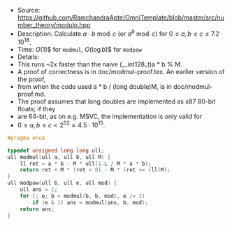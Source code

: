  * Source: https://github.com/RamchandraApte/OmniTemplate/blob/master/src/number_theory/modulo.hpp
 * Description: Calculate $a\cdot b\bmod c$ (or $a^b \bmod c$) for $0 \le a, b \le c \le 7.2\cdot 10^{18}$.
 * Time: $O(1)$$ for $\texttt{modmul}$, $O(\log b)$$ for $\texttt{modpow}$
 * Details:
 * This runs ~2x faster than the naive (__int128_t)a * b % M.
 * A proof of correctness is in doc/modmul-proof.tex. An earlier version of the proof,
 * from when the code used a * b / (long double)M, is in doc/modmul-proof.md.
 * The proof assumes that long doubles are implemented as x87 80-bit floats; if they
 * are 64-bit, as on e.g. MSVC, the implementation is only valid for
 * $0 \le a, b \le c < 2^{52} \approx 4.5 \cdot 10^{15}$.
```cpp
#pragma once

typedef unsigned long long ull;
ull modmul(ull a, ull b, ull M) {
	ll ret = a * b - M * ull(1.L / M * a * b);
	return ret + M * (ret < 0) - M * (ret >= (ll)M);
}
ull modpow(ull b, ull e, ull mod) {
	ull ans = 1;
	for (; e; b = modmul(b, b, mod), e /= 2)
		if (e & 1) ans = modmul(ans, b, mod);
	return ans;
}
```